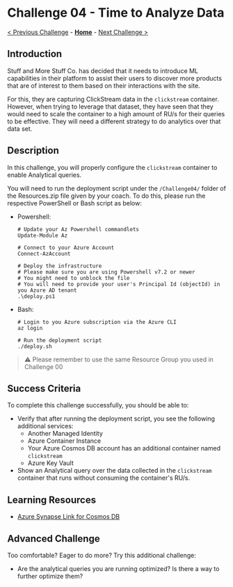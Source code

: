 # Challenge 04 - Time to Analyze Data

[< Previous Challenge](./Challenge-03.md) - **[Home](../README.md)** - [Next Challenge >](./Challenge-05.md)

## Introduction

Stuff and More Stuff Co. has decided that it needs to introduce ML capabilities in their platform to assist their users to discover more products that are of interest to them based on their interactions with the site. 

For this, they are capturing ClickStream data in the `clickstream` container. However, when trying to leverage that dataset, they have seen that they would need to scale the container to a high amount of RU/s for their queries to be effective. They will need a different strategy to do analytics over that data set.

## Description

In this challenge, you will properly configure the `clickstream` container to enable Analytical queries.

You will need to run the deployment script under the `/Challenge04/` folder of the Resources.zip file given by your coach. To do this, please run the respective PowerShell or Bash script as below:

- Powershell: 
  ``` 
  # Update your Az Powershell commandlets
  Update-Module Az

  # Connect to your Azure Account
  Connect-AzAccount
  
  # Deploy the infrastructure
  # Please make sure you are using Powershell v7.2 or newer
  # You might need to unblock the file
  # You will need to provide your user's Principal Id (objectId) in you Azure AD tenant
  .\deploy.ps1 
  ```
- Bash:
  ```
  # Login to you Azure subscription via the Azure CLI
  az login

  # Run the deployment script
  ./deploy.sh
  ```

> ⚠️ Please remember to use the same Resource Group you used in Challenge 00

## Success Criteria

To complete this challenge successfully, you should be able to:
- Verify that after running the deployment script, you see the following additional services:
  - Another Managed Identity
  - Azure Container Instance
  - Your Azure Cosmos DB account has an additional container named `clickstream`
  - Azure Key Vault
- Show an Analytical query over the data collected in the `clickstream` container that runs without consuming the container's RU/s.

## Learning Resources

- [Azure Synapse Link for Cosmos DB](https://docs.microsoft.com/en-us/azure/cosmos-db/synapse-link)


## Advanced Challenge

Too comfortable?  Eager to do more?  Try this additional challenge:

- Are the analytical queries you are running optimized? Is there a way to further optimize them?
